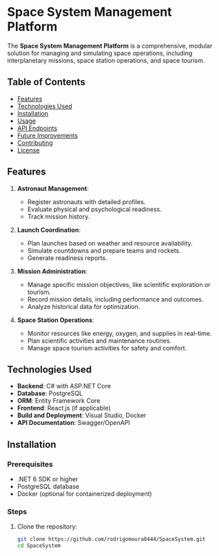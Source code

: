 # Space System Management Platform

The **Space System Management Platform** is a comprehensive, modular solution for managing and simulating space operations, including interplanetary missions, space station operations, and space tourism.

## Table of Contents
- [Features](#features)
- [Technologies Used](#technologies-used)
- [Installation](#installation)
- [Usage](#usage)
- [API Endpoints](#api-endpoints)
- [Future Improvements](#future-improvements)
- [Contributing](#contributing)
- [License](#license)

## Features
1. **Astronaut Management**:
   - Register astronauts with detailed profiles.
   - Evaluate physical and psychological readiness.
   - Track mission history.

2. **Launch Coordination**:
   - Plan launches based on weather and resource availability.
   - Simulate countdowns and prepare teams and rockets.
   - Generate readiness reports.

3. **Mission Administration**:
   - Manage specific mission objectives, like scientific exploration or tourism.
   - Record mission details, including performance and outcomes.
   - Analyze historical data for optimization.

4. **Space Station Operations**:
   - Monitor resources like energy, oxygen, and supplies in real-time.
   - Plan scientific activities and maintenance routines.
   - Manage space tourism activities for safety and comfort.

## Technologies Used
- **Backend**: C# with ASP.NET Core
- **Database**: PostgreSQL
- **ORM**: Entity Framework Core
- **Frontend**: React.js (if applicable)
- **Build and Deployment**: Visual Studio, Docker
- **API Documentation**: Swagger/OpenAPI

## Installation

### Prerequisites
- .NET 6 SDK or higher
- PostgreSQL database
- Docker (optional for containerized deployment)

### Steps
1. Clone the repository:
   ```bash
   git clone https://github.com/rodrigomoura0444/SpaceSystem.git
   cd SpaceSystem
